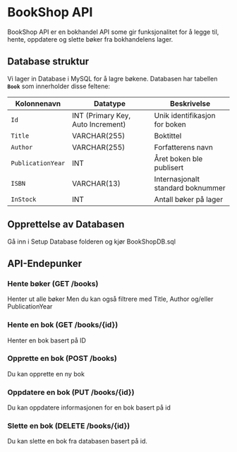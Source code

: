 # BookShop API
BookShop API er en bokhandel API some gir funksjonalitet for å legge til, hente, oppdatere og slette bøker fra bokhandelens lager.

## Database struktur
Vi lager in Database i MySQL for å lagre bøkene. Databasen har tabellen **`Book`** som innerholder disse feltene:

| Kolonnenavn      | Datatype        | Beskrivelse                       |
|------------------|-----------------|-----------------------------------|
| `Id`             | INT (Primary Key, Auto Increment) | Unik identifikasjon for boken     |
| `Title`          | VARCHAR(255)     | Boktittel                         |
| `Author`         | VARCHAR(255)     | Forfatterens navn                 |
| `PublicationYear`| INT              | Året boken ble publisert          |
| `ISBN`           | VARCHAR(13)      | Internasjonalt standard boknummer |
| `InStock`        | INT              | Antall bøker på lager             |

## Opprettelse av Databasen
Gå inn i Setup Database folderen og kjør BookShopDB.sql

## API-Endepunker

### Hente bøker (GET /books)
Henter ut alle bøker
Men du kan også filtrere med Title, Author og/eller PublicationYear

### Hente en bok (GET /books/{id})
Henter en bok basert på ID

### Opprette en bok (POST /books)
Du kan opprette en ny bok

### Oppdatere en bok (PUT /books/{id})
Du kan oppdatere informasjonen for en bok basert på id

### Slette en bok (DELETE /books/{id})
Du kan slette en bok fra databasen basert på id.
